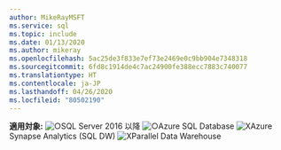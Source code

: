 ```yaml
---
author: MikeRayMSFT
ms.service: sql
ms.topic: include
ms.date: 01/13/2020
ms.author: mikeray
ms.openlocfilehash: 5ac25de3f833e7ef73e2469e0c9bb904e7348318
ms.sourcegitcommit: 6fd8c1914de4c7ac24900fe388ecc7883c740077
ms.translationtype: HT
ms.contentlocale: ja-JP
ms.lasthandoff: 04/26/2020
ms.locfileid: "80502190"
---
```

<Token>**適用対象:** ![○](media/yes-icon.png)SQL Server 2016 以降 ![○](media/yes-icon.png)Azure SQL Database ![X](media/no-icon.png)Azure Synapse Analytics (SQL DW) ![X](media/no-icon.png)Parallel Data Warehouse </Token>

